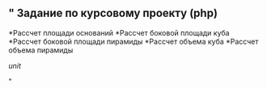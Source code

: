 "
Задание по курсовому проекту (php)
------

*Рассчет площади оснований
*Рассчет боковой площади куба
*Рассчет боковой площади пирамиды
*Рассчет объема куба
*Рассчет объема пирамиды

_unit_

" 
